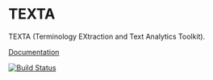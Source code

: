 # TEXTA

TEXTA (Terminology EXtraction and Text Analytics Toolkit).

[Documentation](https://texta-tk.github.io)

[![Build Status](https://travis-ci.org/ekt68/texta.svg?branch=master)](https://travis-ci.org/ekt68/texta)
